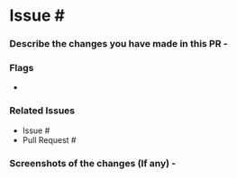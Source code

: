 # Issue #<NUMBER HERE>

<OVERALL SUMMARY OF PULL REQUEST>


### Describe the changes you have made in this PR -


### Flags
- <DESCRIBE ISSUES OR HOLDS FOR REVIEWERS>

### Related Issues
- Issue #<NUMBER HERE>
- Pull Request #<NUMBER HERE>

### Screenshots of the changes (If any) -


